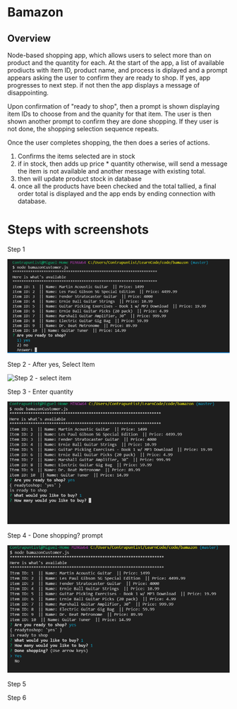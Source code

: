# Bamazon 

## Overview 

Node-based shopping app, which allows users to select more than on product and the quantity for each. At the start of the app, a list of available prodiucts with item ID, product name, and process is diplayed and a prompt appears asking the user to confirm they are ready to shop. If yes, app progresses to next step. if not then the app displays a message of disappointing. 

Upon confirmation of "ready to shop", then a prompt is shown displaying item IDs to choose from and the quanity for that item. The user is then shown another prompt to confirm they are done shopping. If they user is not done, the shopping selection sequence repeats.     

Once the user completes shopping, the then does a series of actions.  

1. Confirms the items selected are in stock 
2. if in stock, then adds up price * quantity otherwise, will send a message the item is not available and another message with existing total. 
3. then will update product stock in database 
4. once all the products have been checked and the total tallied, a final order total is displayed and the app ends by ending connection with database.  


# Steps with screenshots 

Step 1 

![Step 1](https://github.com/Contrapuntist/bamazon/blob/master/images/Bamazon-Step1.PNG)

Step 2 - After yes, Select Item

![Step 2 - select item](bamazon/images/Bamazon-Step2-yes.PNG)

Step 3 - Enter quantity 

![Step 3 - select quanity](https://github.com/Contrapuntist/bamazon/blob/master/images/Bamazon-Step3-qty.png)

Step 4 - Done shopping? prompt

![Step 4 - Done shopping prompt](https://github.com/Contrapuntist/bamazon/blob/master/images/Bamazon-Step4-doneshoppingprompt.png)

Step 5 

Step 6 
